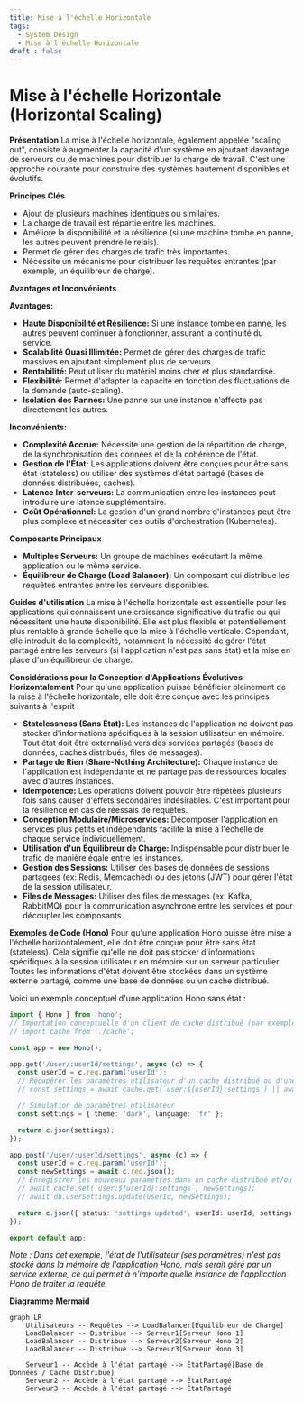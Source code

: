 ```yaml
---
title: Mise à l'échelle Horizontale
tags:
  - System Design
  - Mise à l'échelle Horizontale
draft : false
---
```


# Mise à l'échelle Horizontale (Horizontal Scaling)

**Présentation**
La mise à l'échelle horizontale, également appelée "scaling out", consiste à augmenter la capacité d'un système en ajoutant davantage de serveurs ou de machines pour distribuer la charge de travail. C'est une approche courante pour construire des systèmes hautement disponibles et évolutifs.

**Principes Clés**
- Ajout de plusieurs machines identiques ou similaires.
- La charge de travail est répartie entre les machines.
- Améliore la disponibilité et la résilience (si une machine tombe en panne, les autres peuvent prendre le relais).
- Permet de gérer des charges de trafic très importantes.
- Nécessite un mécanisme pour distribuer les requêtes entrantes (par exemple, un équilibreur de charge).

**Avantages et Inconvénients**

**Avantages:**
- **Haute Disponibilité et Résilience:** Si une instance tombe en panne, les autres peuvent continuer à fonctionner, assurant la continuité du service.
- **Scalabilité Quasi Illimitée:** Permet de gérer des charges de trafic massives en ajoutant simplement plus de serveurs.
- **Rentabilité:** Peut utiliser du matériel moins cher et plus standardisé.
- **Flexibilité:** Permet d'adapter la capacité en fonction des fluctuations de la demande (auto-scaling).
- **Isolation des Pannes:** Une panne sur une instance n'affecte pas directement les autres.

**Inconvénients:**
- **Complexité Accrue:** Nécessite une gestion de la répartition de charge, de la synchronisation des données et de la cohérence de l'état.
- **Gestion de l'État:** Les applications doivent être conçues pour être sans état (stateless) ou utiliser des systèmes d'état partagé (bases de données distribuées, caches).
- **Latence Inter-serveurs:** La communication entre les instances peut introduire une latence supplémentaire.
- **Coût Opérationnel:** La gestion d'un grand nombre d'instances peut être plus complexe et nécessiter des outils d'orchestration (Kubernetes).

**Composants Principaux**
- **Multiples Serveurs:** Un groupe de machines exécutant la même application ou le même service.
- **Équilibreur de Charge (Load Balancer):** Un composant qui distribue les requêtes entrantes entre les serveurs disponibles.

**Guides d'utilisation**
La mise à l'échelle horizontale est essentielle pour les applications qui connaissent une croissance significative du trafic ou qui nécessitent une haute disponibilité. Elle est plus flexible et potentiellement plus rentable à grande échelle que la mise à l'échelle verticale. Cependant, elle introduit de la complexité, notamment la nécessité de gérer l'état partagé entre les serveurs (si l'application n'est pas sans état) et la mise en place d'un équilibreur de charge.

**Considérations pour la Conception d'Applications Évolutives Horizontalement**
Pour qu'une application puisse bénéficier pleinement de la mise à l'échelle horizontale, elle doit être conçue avec les principes suivants à l'esprit :
- **Statelessness (Sans État):** Les instances de l'application ne doivent pas stocker d'informations spécifiques à la session utilisateur en mémoire. Tout état doit être externalisé vers des services partagés (bases de données, caches distribués, files de messages).
- **Partage de Rien (Share-Nothing Architecture):** Chaque instance de l'application est indépendante et ne partage pas de ressources locales avec d'autres instances.
- **Idempotence:** Les opérations doivent pouvoir être répétées plusieurs fois sans causer d'effets secondaires indésirables. C'est important pour la résilience en cas de réessais de requêtes.
- **Conception Modulaire/Microservices:** Décomposer l'application en services plus petits et indépendants facilite la mise à l'échelle de chaque service individuellement.
- **Utilisation d'un Équilibreur de Charge:** Indispensable pour distribuer le trafic de manière égale entre les instances.
- **Gestion des Sessions:** Utiliser des bases de données de sessions partagées (ex: Redis, Memcached) ou des jetons (JWT) pour gérer l'état de la session utilisateur.
- **Files de Messages:** Utiliser des files de messages (ex: Kafka, RabbitMQ) pour la communication asynchrone entre les services et pour découpler les composants.

**Exemples de Code (Hono)**
Pour qu'une application Hono puisse être mise à l'échelle horizontalement, elle doit être conçue pour être sans état (stateless). Cela signifie qu'elle ne doit pas stocker d'informations spécifiques à la session utilisateur en mémoire sur un serveur particulier. Toutes les informations d'état doivent être stockées dans un système externe partagé, comme une base de données ou un cache distribué.

Voici un exemple conceptuel d'une application Hono sans état :

```typescript
import { Hono } from 'hono';
// Importation conceptuelle d'un client de cache distribué (par exemple, Redis)
// import cache from './cache';

const app = new Hono();

app.get('/user/:userId/settings', async (c) => {
  const userId = c.req.param('userId');
  // Récupérer les paramètres utilisateur d'un cache distribué ou d'une base de données
  // const settings = await cache.get(`user:${userId}:settings`) || await db.userSettings.get(userId);

  // Simulation de paramètres utilisateur
  const settings = { theme: 'dark', language: 'fr' };

  return c.json(settings);
});

app.post('/user/:userId/settings', async (c) => {
  const userId = c.req.param('userId');
  const newSettings = await c.req.json();
  // Enregistrer les nouveaux paramètres dans un cache distribué et/ou une base de données
  // await cache.set(`user:${userId}:settings`, newSettings);
  // await db.userSettings.update(userId, newSettings);

  return c.json({ status: 'settings updated', userId: userId, settings: newSettings });
});

export default app;
```
*Note : Dans cet exemple, l'état de l'utilisateur (ses paramètres) n'est pas stocké dans la mémoire de l'application Hono, mais serait géré par un service externe, ce qui permet à n'importe quelle instance de l'application Hono de traiter la requête.*

**Diagramme Mermaid**
```mermaid
graph LR
    Utilisateurs -- Requêtes --> LoadBalancer[Équilibreur de Charge]
    LoadBalancer -- Distribue --> Serveur1[Serveur Hono 1]
    LoadBalancer -- Distribue --> Serveur2[Serveur Hono 2]
    LoadBalancer -- Distribue --> Serveur3[Serveur Hono 3]

    Serveur1 -- Accède à l'état partagé --> ÉtatPartagé[Base de Données / Cache Distribué]
    Serveur2 -- Accède à l'état partagé --> ÉtatPartagé
    Serveur3 -- Accède à l'état partagé --> ÉtatPartagé